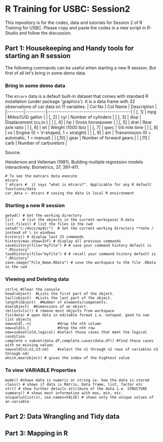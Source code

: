 # R Training for USBC: Session2
This repository is for the codes, data and tutorials for Session 2 of R Training for USBC. Please copy and paste the codes in a new script in R-Studio and follow the discussion.

## Part 1: Housekeeping and Handy tools for starting an R session
The following commands can be useful when starting a new R session. But first of all let's bring in some demo data.

### Bring in some demo data
The `mtcars` data is a default built-in dataset that comes with standard R installation (under package 'graphics'). It is a data frame with 32 observations of car data on 11 variables.
| Col No | Col Name | Description                              |
|:--------|:----------|:------------------------------------------|
| [, 1]  | mpg      | Miles/(US) gallon                        |
| [, 2]  | cyl      | Number of cylinders                      |
| [, 3]  | disp     | Displacement (cu.in.)                    |
| [, 4]  | hp       | Gross horsepower                         |
| [, 5]  | drat     | Rear axle ratio                          |
| [, 6]  | wt       | Weight (1000 lbs)                        |
| [, 7]  | qsec     | 1/4 mile time                            |
| [, 8]  | vs       | Engine (0 = V-shaped, 1 = straight)      |
| [, 9]  | am       | Transmission (0 = automatic, 1 = manual) |
| [,10]  | gear     | Number of forward gears                  |
| [,11]  | carb     | Number of carburetors                    |


Source:

Henderson and Velleman (1981), Building multiple regression models interactively. Biometrics, 37, 391–411.

```
# To see the matcars data execute
mtcars
? mtcars #  it says "what is mtcars?". Applicable for any R default functions/data
car_data <- mtcars # saving the data in local R environment 
```

### Starting a new R session
```
getwd() # Get the working directory
ls()    # list the objects in the current workspace/ R.data
list.files() # list the files in the cwd
setwd("c:/docs/mydir")  # Set the current working directory **note / instead of \ in windows
history() # display last 25 commands
history(max.show=Inf) # display all previous commands
savehistory(file="myfile") # # save your command history default is ".Rhistory" 
loadhistory(file="myfile") # # recall your command history default is ".Rhistory"
save.image("File_Name.RData") # save the workspace to the file .RData in the cwd 
```
### Viewing and Deleting data
```
ctrl+L #Clear the console
head(object)  #Lists the first part of the object.
tail(object)  #Lists the last part of the object.
length(object)  #Number of elements/components.
dim(object)  #Dimensions of an object.
rm(list=ls()) # remove most objects from workspace
fix(data) # open data in editable format i.e. notepad. good to see list objects
new=old[,-n]            #drop the nth column
new=old[n,]             #drop the nth row
new=subset(old,logical) #select those cases that meet the logical condition
complete = subset(data.df,complete.cases(data.df)) #find those cases with no missing values
new=old[n1:n2,n3:n4]    #select the n1 through n2 rows of variables n3 through n4)
which.max(object) # gives the index of the hightest value
```
### To view VARIABLE Properties
```
mode() #shows data is numeric or string ie. how tha data is stored
class() # shows if data is Matrix, Data frame, list, factor etc
str() # show further details attribute of the data i.e. STRUCTURE
summary() # shows most information with max, min, etc.
unique(unlist(x), use.names=FALSE) # shows only the unique values of an variable
```

## Part 2: Data Wrangling and Tidy data

## Part 3: Mapping in R
